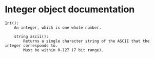 # Integer object documentation

```
Int():
    An integer, which is one whole number.

    string ascii():
        Returns a single character string of the ASCII that the integer corresponds to.
        Must be within 0-127 (7 bit range).
```
